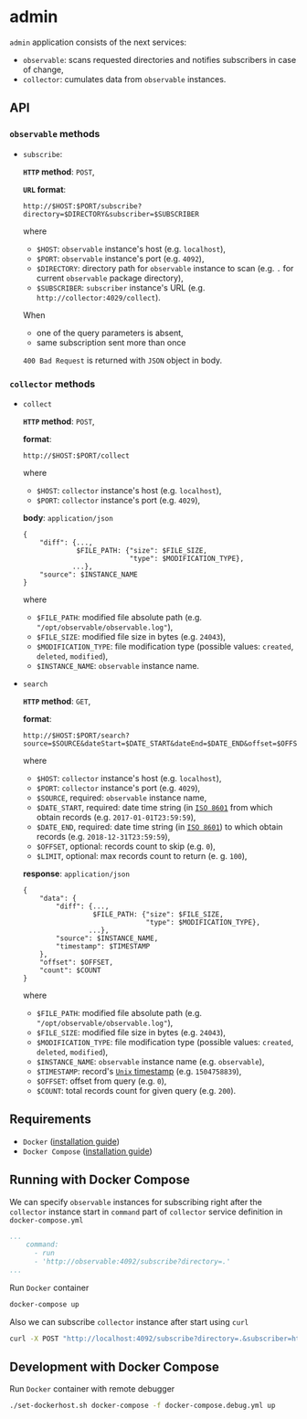 # admin
`admin` application consists of the next services:
- `observable`: 
scans requested directories and notifies subscribers in case of change,
- `collector`: cumulates data from `observable` instances.

## API
### `observable` methods
- `subscribe`:

    **`HTTP` method**: `POST`,

    **`URL` format**:
    ```
    http://$HOST:$PORT/subscribe?directory=$DIRECTORY&subscriber=$SUBSCRIBER
    ```
    where
    - `$HOST`: `observable` instance's host (e.g. `localhost`),
    - `$PORT`: `observable` instance's port (e.g. `4092`),
    - `$DIRECTORY`: directory path for `observable` instance to scan 
    (e.g. `.` for current `observable` package directory),
    - `$SUBSCRIBER`: `subscriber` instance's URL 
    (e.g. `http://collector:4029/collect`).
    
    When
    - one of the query parameters is absent,
    - same subscription sent more than once
    
    `400 Bad Request` is returned with `JSON` object in body.

### `collector` methods
- `collect`

    **`HTTP` method**: `POST`,

    **format**:
    ```
    http://$HOST:$PORT/collect
    ```
    where
    - `$HOST`: `collector` instance's host (e.g. `localhost`),
    - `$PORT`: `collector` instance's port (e.g. `4029`),
    
    **body**: `application/json`
    ```
    {
        "diff": {...,
                 $FILE_PATH: {"size": $FILE_SIZE,
                              "type": $MODIFICATION_TYPE},
                ...},
        "source": $INSTANCE_NAME
    }
    ```
    where
    - `$FILE_PATH`: modified file absolute path 
    (e.g. `"/opt/observable/observable.log"`),
    - `$FILE_SIZE`: modified file size in bytes 
    (e.g. `24043`),
    - `$MODIFICATION_TYPE`: file modification type 
    (possible values: `created`, `deleted`, `modified`),
    - `$INSTANCE_NAME`: `observable` instance name.

- `search`

    **`HTTP` method**: `GET`,

    **format**:
    ```
    http://$HOST:$PORT/search?source=$SOURCE&dateStart=$DATE_START&dateEnd=$DATE_END&offset=$OFFSET&limit=$LIMIT
    ```
    where
    - `$HOST`: `collector` instance's host (e.g. `localhost`),
    - `$PORT`: `collector` instance's port (e.g. `4029`),
    - `$SOURCE`, required: `observable` instance name,
    - `$DATE_START`, required: 
    date time string (in [`ISO 8601`](https://en.wikipedia.org/wiki/ISO_8601)
     from which obtain records (e.g. `2017-01-01T23:59:59`),
    - `$DATE_END`, required: 
    date time string (in [`ISO 8601`](https://en.wikipedia.org/wiki/ISO_8601)) 
    to which obtain records (e.g. `2018-12-31T23:59:59`),
    - `$OFFSET`, optional: records count to skip (e.g. `0`),
    - `$LIMIT`, optional: max records count to return (e. g. `100`),
    
    **response**: `application/json`
    ```
    {
        "data": {
            "diff": {...,
                     $FILE_PATH: {"size": $FILE_SIZE,
                                  "type": $MODIFICATION_TYPE},
                    ...},
            "source": $INSTANCE_NAME,
            "timestamp": $TIMESTAMP
        },
        "offset": $OFFSET,
        "count": $COUNT
    }
    ```
    where
    - `$FILE_PATH`: modified file absolute path 
    (e.g. `"/opt/observable/observable.log"`),
    - `$FILE_SIZE`: modified file size in bytes 
    (e.g. `24043`),
    - `$MODIFICATION_TYPE`: file modification type 
    (possible values: `created`, `deleted`, `modified`),
    - `$INSTANCE_NAME`: `observable` instance name 
    (e.g. `observable`),
    - `$TIMESTAMP`: record's [`Unix` timestamp](https://en.wikipedia.org/wiki/Unix_time) 
    (e.g. `1504758839`),
    - `$OFFSET`: offset from query (e.g. `0`),
    - `$COUNT`: total records count for given query (e.g. `200`).


## Requirements
- `Docker` ([installation guide](https://docs.docker.com/engine/installation/))
- `Docker Compose` ([installation guide](https://docs.docker.com/compose/install/))

## Running with Docker Compose
We can specify `observable` instances for subscribing 
right after the `collector` instance start in `command` part 
of `collector` service definition in `docker-compose.yml`
```yaml
...
    command:
      - run
      - 'http://observable:4092/subscribe?directory=.'
...
```

Run `Docker` container
```bash
docker-compose up
```

Also we can subscribe `collector` instance after start using `curl`
```bash
curl -X POST "http://localhost:4092/subscribe?directory=.&subscriber=http://collector:4029/collect"
```

## Development with Docker Compose
Run `Docker` container with remote debugger
```bash
./set-dockerhost.sh docker-compose -f docker-compose.debug.yml up
```
